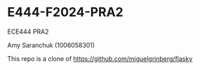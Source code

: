 # E444-F2024-PRA2
ECE444 PRA2

Amy Saranchuk (1006058301)

This repo is a clone of https://github.com/miguelgrinberg/flasky
